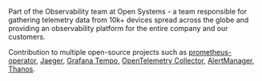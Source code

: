 Part of the Observability team at Open Systems - a team responsible for gathering telemetry data from 10k+ devices spread across the globe and providing an observability platform for the entire company and our customers.  
  
Contribution to multiple open-source projects such as [prometheus-operator](https://github.com/prometheus-operator/prometheus-operator/), [Jaeger](https://github.com/jaegertracing/jaeger), [Grafana Tempo](https://github.com/grafana/tempo/), [OpenTelemetry Collector](https://github.com/open-telemetry/opentelemetry-collector), [AlertManager](https://github.com/prometheus/alertmanager), [Thanos](https://github.com/thanos-io/thanos/).
